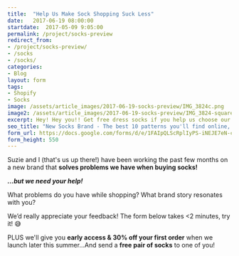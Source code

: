 ```yaml
---
title:  "Help Us Make Sock Shopping Suck Less"
date:   2017-06-19 08:00:00
startdate:  2017-05-09 9:05:00
permalink: /project/socks-preview
redirect_from:
- /project/socks-preview/
- /socks
- /socks/
categories:
- Blog
layout: form
tags:
- Shopify
- Socks
image: /assets/article_images/2017-06-19-socks-preview/IMG_3824c.png
image2: /assets/article_images/2017-06-19-socks-preview/IMG_3824-squarec.png
excerpt: Hey! Hey you!! Get free dress socks if you help us choose our new logo!
seo_title: "New Socks Brand - The best 10 patterns you'll find online, new every month. | Andrew Paradi Alexander"
form_url: https://docs.google.com/forms/d/e/1FAIpQLScRplIyPS-iNEJE7eN-ctm-UlG_A2wEhIaLxiVZJDZPRr_4CQ/viewform?embedded=true
form_height: 550
---
```

Suzie and I (that's us up there!) have been working the past few months on a new brand that **solves problems we have when buying socks!**

***...but we need your help!***

What problems do you have while shopping? What brand story resonates with you?

We’d really appreciate your feedback! The form below takes <2 minutes, try it! 😅

PLUS we'll give you **early access & 30% off your first order** when we launch later this summer...And send a **free pair of socks** to one of you!

